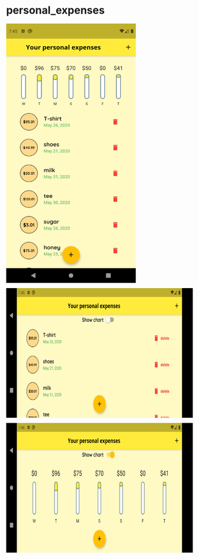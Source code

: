 # personal_expenses

<a href="url"><img src="screenshoot/ScreenshotPortrait.png" align="center" height="700" width="350" ></a>


<a href="url"><img src="screenshoot/ScreenshotLandscape_1.png" align="center" height="350" width="700" ></a>


<a href="url"><img src="screenshoot/ScreenshotLandscape_2.png" align="center" height="350" width="700" ></a>
